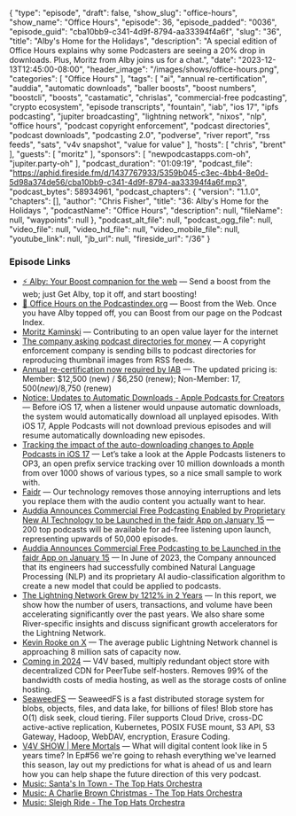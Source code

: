 {
  "type": "episode",
  "draft": false,
  "show_slug": "office-hours",
  "show_name": "Office Hours",
  "episode": 36,
  "episode_padded": "0036",
  "episode_guid": "cba10bb9-c341-4d9f-8794-aa33394f4a6f",
  "slug": "36",
  "title": "Alby's Home for the Holidays",
  "description": "A special edition of Office Hours explains why some Podcasters are seeing a 20% drop in downloads. Plus, Moritz from Alby joins us for a chat.",
  "date": "2023-12-13T12:45:00-08:00",
  "header_image": "/images/shows/office-hours.png",
  "categories": [
    "Office Hours"
  ],
  "tags": [
    "ai",
    "annual re-certification",
    "auddia",
    "automatic downloads",
    "baller boosts",
    "boost numbers",
    "boostcli",
    "boosts",
    "castamatic",
    "chrislas",
    "commercial-free podcasting",
    "crypto ecosystem",
    "episode transcripts",
    "fountain",
    "iab",
    "ios 17",
    "ipfs podcasting",
    "jupiter broadcasting",
    "lightning network",
    "nixos",
    "nlp",
    "office hours",
    "podcast copyright enforcement",
    "podcast directories",
    "podcast downloads",
    "podcasting 2.0",
    "podverse",
    "river report",
    "rss feeds",
    "sats",
    "v4v snapshot",
    "value for value"
  ],
  "hosts": [
    "chris",
    "brent"
  ],
  "guests": [
    "moritz"
  ],
  "sponsors": [
    "newpodcastapps.com-oh",
    "jupiter.party-oh"
  ],
  "podcast_duration": "01:09:19",
  "podcast_file": "https://aphid.fireside.fm/d/1437767933/5359b045-c3ec-4bb4-8e0d-5d98a374de56/cba10bb9-c341-4d9f-8794-aa33394f4a6f.mp3",
  "podcast_bytes": 58934961,
  "podcast_chapters": {
    "version": "1.1.0",
    "chapters": [],
    "author": "Chris Fisher",
    "title": "36: Alby's Home for the Holidays ",
    "podcastName": "Office Hours",
    "description": null,
    "fileName": null,
    "waypoints": null
  },
  "podcast_alt_file": null,
  "podcast_ogg_file": null,
  "video_file": null,
  "video_hd_file": null,
  "video_mobile_file": null,
  "youtube_link": null,
  "jb_url": null,
  "fireside_url": "/36"
}


### Episode Links

  * [⚡ Alby: Your Boost companion for the web](https://getalby.com/ "⚡ Alby: Your Boost companion for the web") — Send a boost from the web; just Get Alby, top it off, and start boosting!
  * [🎉 Office Hours on the Podcastindex.org](https://app.fireside.fm/podcasts/office/episodes/54245c41-ac32-48e6-b6fd-7d4fdf7d702a/links/5af653cc-b869-4872-ae10-c76cba00da0a/edit "🎉 Office Hours on the Podcastindex.org") — Boost from the Web. Once you have Alby topped off, you can Boost from our page on the Podcast Index.
  * [Moritz Kaminski](https://twitter.com/moritzkaminski "Moritz Kaminski") — Contributing to an open value layer for the internet
  * [The company asking podcast directories for money](https://podnews.net/article/copyright-as-denmark-rss "The company asking podcast directories for money") — A copyright enforcement company is sending bills to podcast directories for reproducing thumbnail images from RSS feeds.
  * [Annual re-certification now required by IAB](https://podnews.net/update/iab-annual "Annual re-certification now required by IAB") — The updated pricing is: Member: $12,500 (new) / $​6,250​ (renew); Non-Member: $17,500 (new) /$8,750 (renew)
  * [Notice: Updates to Automatic Downloads - Apple Podcasts for Creators](https://podcasters.apple.com/5349-ios-17-automatic-download-improvements "Notice: Updates to Automatic Downloads - Apple Podcasts for Creators") — Before iOS 17, when a listener would unpause automatic downloads, the system would automatically download all unplayed episodes. With iOS 17, Apple Podcasts will not download previous episodes and will resume automatically downloading new episodes.
  * [Tracking the impact of the auto-downloading changes to Apple Podcasts in iOS 17](https://livewire.io/tracking-apple-podcasts-ios17-changes/ "Tracking the impact of the auto-downloading changes to Apple Podcasts in iOS 17") — Let’s take a look at the Apple Podcasts listeners to OP3, an open prefix service tracking over 10 million downloads a month from over 1000 shows of various types, so a nice small sample to work with.
  * [Faidr](https://faidr.com/ "Faidr") — Our technology removes those annoying interruptions and lets you replace them with the audio content you actually want to hear.
  * [Auddia Announces Commercial Free Podcasting Enabled by Proprietary New AI Technology to be Launched in the faidr App on January 15](https://finance.yahoo.com/news/auddia-announces-commercial-free-podcasting-130000805.html "Auddia Announces Commercial Free Podcasting Enabled by Proprietary New AI Technology to be Launched in the faidr App on January 15") — 200 top podcasts will be available for ad-free listening upon launch, representing upwards of 50,000 episodes.
  * [Auddia Announces Commercial Free Podcasting to be Launched in the faidr App on January 15](https://podnews.net/press-release/commercial-free-auddia "Auddia Announces Commercial Free Podcasting to be Launched in the faidr App on January 15") — In June of 2023, the Company announced that its engineers had successfully combined Natural Language Processing (NLP) and its proprietary AI audio-classification algorithm to create a new model that could be applied to podcasts.
  * [The Lightning Network Grew by 1212% in 2 Years](https://river.com/learn/files/river-lightning-report-2023.pdf "The Lightning Network Grew by 1212% in 2 Years") — In this report, we show how the number of users, transactions, and volume have been accelerating significantly over the past years. We also share some River-specific insights and discuss significant growth accelerators for the Lightning Network.
  * [Kevin Rooke on X](https://twitter.com/kerooke/status/1716820218184618485 "Kevin Rooke on X") — The average public Lightning Network channel is approaching 8 million sats of capacity now.
  * [Coming in 2024](https://podcastindex.social/@errhead/111519185539474196 "Coming in 2024") — V4V based, multiply redundant object store with decentralized CDN for PeerTube self-hosters. Removes 99% of the bandwidth costs of media hosting, as well as the storage costs of online hosting.
  * [SeaweedFS](https://github.com/seaweedfs/seaweedfs "SeaweedFS") — SeaweedFS is a fast distributed storage system for blobs, objects, files, and data lake, for billions of files! Blob store has O(1) disk seek, cloud tiering. Filer supports Cloud Drive, cross-DC active-active replication, Kubernetes, POSIX FUSE mount, S3 API, S3 Gateway, Hadoop, WebDAV, encryption, Erasure Coding.
  * [V4V SHOW | Mere Mortals](https://www.meremortalspodcast.com/value4value/episode/cf9cafb6/a-v4v-vision-of-the-future "V4V SHOW | Mere Mortals") — What will digital content look like in 5 years time? In Ep#56 we're going to rehash everything we've learned this season, lay out my predictions for what is ahead of us and learn how you can help shape the future direction of this very podcast.
  * [Music: Santa's In Town - The Top Hats Orchestra](https://lnbeats.com/album/558a4815-d10e-527a-928a-14dc4509ce6b/aHR0cHM6Ly9kMTJ3a2x5cHAxMTlhai5jbG91ZGZyb250Lm5ldC90cmFjay8yNzM5OGY2Ny05MDI0LTQyMmEtOTZkYi03ZDI1MDc2MTA0MjMubXAz "Music: Santa's In Town - The Top Hats Orchestra")
  * [Music: A Charlie Brown Christmas - The Top Hats Orchestra](https://lnbeats.com/album/558a4815-d10e-527a-928a-14dc4509ce6b/aHR0cHM6Ly9kMTJ3a2x5cHAxMTlhai5jbG91ZGZyb250Lm5ldC90cmFjay85ZmFkNTkwZS0yNmFjLTQ5MDEtYmZiMi05MmNjYzQ5NGZmOGYubXAz "Music: A Charlie Brown Christmas - The Top Hats Orchestra")
  * [Music: Sleigh Ride - The Top Hats Orchestra](https://lnbeats.com/album/558a4815-d10e-527a-928a-14dc4509ce6b/aHR0cHM6Ly9kMTJ3a2x5cHAxMTlhai5jbG91ZGZyb250Lm5ldC90cmFjay9hZWVjNzM1NC1mZDE4LTQ0ZjgtYTFkMS02YzVjZDBhMTkwYjkubXAz "Music: Sleigh Ride - The Top Hats Orchestra")


